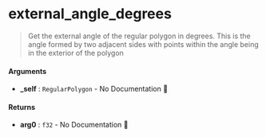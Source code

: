 # external\_angle\_degrees

>  Get the external angle of the regular polygon in degrees.
>  This is the angle formed by two adjacent sides with points
>  within the angle being in the exterior of the polygon

#### Arguments

- **\_self** : `RegularPolygon` \- No Documentation 🚧

#### Returns

- **arg0** : `f32` \- No Documentation 🚧